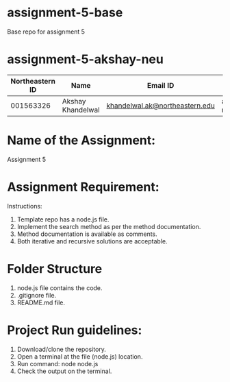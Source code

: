 # assignment-5-base

Base repo for assignment 5


# assignment-5-akshay-neu

| Northeastern ID | Name | Email ID | GitHub ID
| --- | --- | --- | ---
|001563326 | Akshay Khandelwal | khandelwal.ak@northeastern.edu | akshay-neu


# Name of the Assignment:

Assignment 5
 
# Assignment Requirement:
Instructions:
1. Template repo has a node.js file.
2. Implement the search method as per the method documentation.
3. Method documentation is available as comments.
4. Both iterative and recursive solutions are acceptable.

# Folder Structure

1. node.js file contains the code.
2. .gitignore file.
3. README.md file.

# Project Run guidelines:

1. Download/clone the repository.
2. Open a terminal at the file (node.js) location.
3. Run command: node node.js
4. Check the output on the terminal.
